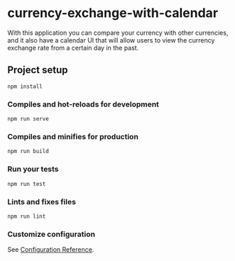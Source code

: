 # currency-exchange-with-calendar

With this application you can compare your currency with other currencies, and it also have a calendar UI that will allow users to view the currency exchange rate from a certain day in the past.

## Project setup
```
npm install
```

### Compiles and hot-reloads for development
```
npm run serve
```

### Compiles and minifies for production
```
npm run build
```

### Run your tests
```
npm run test
```

### Lints and fixes files
```
npm run lint
```

### Customize configuration
See [Configuration Reference](https://cli.vuejs.org/config/).
